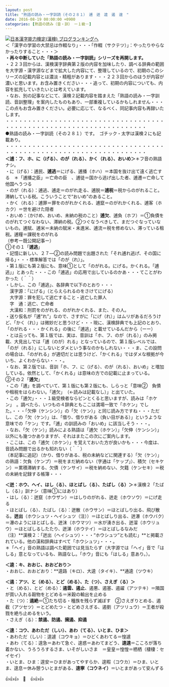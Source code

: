 ```yaml
---
layout: post
title: "熟語の読み・一字訓読（その２８１）　逋　迸　逵　遏　遑　"
date: 2016-08-19 00:00:00 +0900
categories: [熟語の読み（音・訓）　ー１級－]
---
```


[![](/syuusyuu9701/assets/images/熟語の読み・一字訓読（その２８１）-逋-迸-逵-遏-遑--br_c_3028_1.gif)](http://blog.with2.net/link.php?1659096:3028 "日本漢字能力検定(漢検) ブログランキングへ")[日本漢字能力検定(漢検) ブログランキングへ](http://blog.with2.net/link.php?1659096:3028)  
＜「漢字の学習の大禁忌は作輟なり」・・・「作輟（サクテツ）」：やったりやらなかったりすること・・・＞  
**・再々中断していた「熟語の読み・一字訓読」シリーズを再開します。**  
・２２３回からは、漢検漢字辞典第２版の内容を加味したり、調べる辞典の範囲を大字源・漢字源などまで拡大した内容にて、整理しているので、初期のこのシリーズの記載内容とは濃淡・精粗があります・・・２２３回からのほうが内容が濃いと思います。お含み置きください・・・追って、初期の内容についても、内容を拡充していきたいとは考えています。  
・なお、別の記事などにて、漢検２記載内容を踏まえた「熟語の読み・一字訓読、音訓整理」を案内したものもあり、一部重複しているかもしれません・・・この点もお含み置きください。必要に応じて、なるべく、同記事内容も再録いたします。  
・・・・・・・・・・・・・・・・・・・・・・・・・・・・・・・・・・・・・・・・・・・・・・・・・・・・・・・・・・・・・・・・・・・・  
●熟語の読み・一字訓読（その２８１）です。　ゴチック・太字は漢検２にも記載あり。  
・・・・・・・・・・・・・・・・・・・・・・・・・・・・・・・・・・・・・・・・・・・・・・・・・・・・・・・・・・・・・・・・・・・・  
**＜逋：フ、ホ、に（げる）、のが（れる）、かく（れる）、おいめ＞**＊フ音の熟語ナシ。  
・に（げる）：逋民、**逋逃**＝にげる、逋播（ホハ）＝本国を抜け出て遠く逃亡する　＊「逋播之臣」＝亡命の臣　、逋徒＝国から逃げ出した者、逋遷＝亡命して他国へうつる  
・のが（れる）：逋逃、逋走＝のがれ走る、逋脱＝**逋税**＝税からのがれること。滞納している税。こういうことで“おいめ”のあること。  
・かく（れる）：逋罪＝罪をのがれかくれる、逋竄＝のがれかくれる、逋客（ホカク）＝世を避けた隠者  
・おいめ：（かけめ、おいめ、未納の税のこと）**逋欠**、逋負（ホフ）＝①負債をのがれてつぐなわない、滞納の税。②つぐなうべきして、まだつぐなっていないもの。逋賦、逋米＝未納の賦米・未進米、逋流＝税を修めない、滞っている租税。逋糧＝課税をのがれる  
（参考ー既公開記事ー）  
①その１「**逋逃**」  
・記憶に新しい、２７―②の読み問題で出題された「それ逋れ逃げ、その国に帰る」・・・標準解答では「のが（れ）」。  
・第１版にも第２版にも、意味①として「のがれる。にげる。かくれる。「逋逃」」とあった・・・この「逋逃」の応用で出しているのかあ・・・てことがわかった（＾＾）  
・しかし、この「逋逃」、各辞典で以下のとおり・・・  
　漢字源：「にげる」（とらえられるのをさけてにげる）  
　大字源：罪を犯して逃亡すること・逃亡した罪人  
　字　通：逃亡、亡命者  
　大漢和：刑罰をのがれる、のがれかくれる、また、その人。  
・送り仮名が「逋“れ”」なので、さすがに「にげ（れ）」はムリがあるだろうけど、「かく（れ）」は微妙だと思うけど・・・現に、漢検辞典でも上記のとおり、「のがれる・・・かくれる」の後に「逋逃」と載せているんだから（ーー）  
・とは云っても、第１版では、実は、音訓は「ホ、フ、のが（れる）」のみ掲載、大見出しでは「逋（のが）れる」となっているので、第１版レベルでは、「のが（れる）」にしないとダメという事なのかもしれない・・・ま、この設問の場合は、「のがれる」が適切だとは思うけど、「かくれる」ではダメな根拠が今いち、よくわからない・・・。  
・なお、第２版では、音訓「ホ、フ、に（げる）、のが（れる）、おいめ」と増加している。依然として、「かくれる」は意味の方での記載に止まっている。  
②その２「**逋欠**」  
・この「逋」を調べていて、第１版にも第２版にも、しらっと「意味②　負債や租税をはらわない。「逋欠」　（←読みは記載なし）」と出ていた。  
・この「逋欠」・・・１級受検者ならピンとくると思いますが、読みは「ホケン」　。調べたら、いつもの４辞典ともここは満場一致で「ホケン」でした。・・・「欠伸（ケンシン）」の「欠（ケン）」と同じ読み方ですね・・・ただし、この「欠（ケン）」は、「借り、借りがある（負い目がある）」というような意味での「ケン」です。「逋」の訓読みの「おいめ」に該当しそう・・・。  
・なお、「欠（ケン）」読みによる熟語は「逋欠（ホケン）」「欠伸（ケンシン）」以外にも幾つかありますが、それはまたこの次にご案内します。  
・ここは、この「逋欠（ホケン）」を覚えておいた方が良いかも・・・今度は、音読み問題で出るかも知れない（＾＾）  
（本記事に追記）（かり、借りがある、税の未納などに関連する）「欠（ケン）」の熟語：欠負（ケンプ）＝税をまだ納めない（字通は「ケップ」）、積欠（セキケン）＝累積滞納する、欠債（ケンサイ）＝税を納めない、欠籍（ケンセキ）＝税の未納を記録する帳簿・・・  
  
**＜迸：ホウ、ヘイ、はし（る）、ほとばし（る）、たばし（る）＞**＊漢検２「たばし（る）」訓ナシ（意味①にはあり）  
・はし（る）：迸竄（ホウザン）＝はしりのがれる、迸走（ホウソウ）＝にげ走る  
・ほとばし（る）、たばし（る）：迸散（ホウサン）＝ほとばしり出る、飛び散る。**迸出**（ホウシュツ・ヘイシュツ（注））＝ほとばしり出る、迸瀑（ホウバク）＝瀑のようにほとばしる、迸沫（ホウマツ）＝水が湧き出る、迸溜（ホウリュウ）＝ほとばしるしたたり、迸涕（ホウテイ）＝ほとばしるなみだ  
（注）**漢検２：「迸出（ヘイシュツ）・・・“ホウシュツ”とも読む」**と掲載されている。他の漢和辞典はすべて「ホウシュツ」・・・。  
＊「ヘイ」音の熟語は調べた範囲では見当たらず（大字源では「ヘイ」音で「はしる」意となっているも、熟語なし。「ホウ」音にも「はしる」意あり。）。  
  
**＜逵：キ、おおじ、おおどおり＞**  
・おおじ、おおどおり：**逵路（キロ）、大逵（タイキ）、**通逵（ツウキ）　  
  
**＜遏：アツ、と（める）、とど（める）、た（つ）、さえぎ（る）＞**  
・と（める）、とど（める）：**遏雲、遏止**、遏悪、遏塞、遏糴（アツテキ）＝隣国が買い入れる穀物をとどめる＝米穀の輸出を止める  
・た（つ）：**遏絶**＝①たち切る・種族を残らず滅ぼす　②さえぎりとめる、遏截（アツセツ）＝とどめたつ・とどめさえぎる、遏劉（アツリュウ）＝王者が殺戮を絶ち止めるをいう。  
・さえぎ（る）：**禁遏、防遏、擁遏、抑遏**  
  
**＜遑：コウ、あわただ（しい）、あわ（てる）、いとま、ひま＞**  
・あわただ（しい）：遑遽（コウキョ）＝ひどくあわてる＝惶遽　  
・あわ（てる）：遑急＝あわて急ぐ、遑惑＝あわてまどう、**遑遑**＝こころが落ち着かない、うろうろするさま、いそがしいさま　＝皇皇＝惶惶＝栖栖（棲棲：セイセイ）  
・いとま、ひま：遑安＝ひまがあってやすらか、遑暇（コウカ）＝ひま、いとま、遑息＝休み憩ういとまがある、**遑寧（コウネイ）**＝いとまがあって安んずる  
  
👍👍👍　🐒　👍👍👍  